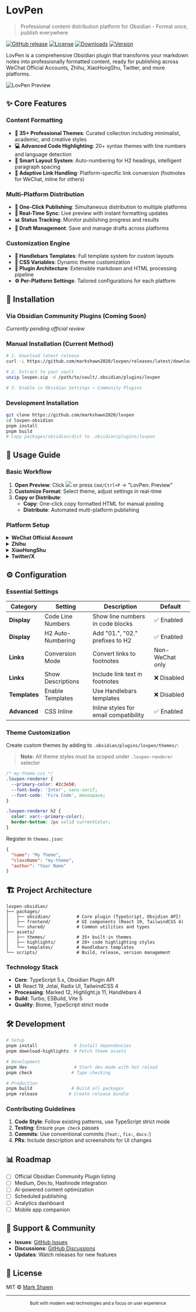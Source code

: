 # LovPen

> Professional content distribution platform for Obsidian - Format once, publish everywhere

[![GitHub release](https://img.shields.io/github/v/release/markshawn2020/lovpen)](https://github.com/markshawn2020/lovpen/releases)
[![License](https://img.shields.io/github/license/markshawn2020/lovpen)](LICENSE)
[![Downloads](https://img.shields.io/github/downloads/markshawn2020/lovpen/total)](https://github.com/markshawn2020/lovpen/releases)
[![Version](https://img.shields.io/badge/version-0.19.2-blue)](https://github.com/markshawn2020/lovpen)

LovPen is a comprehensive Obsidian plugin that transforms your markdown notes into professionally formatted content, ready for publishing across WeChat Official Accounts, Zhihu, XiaoHongShu, Twitter, and more platforms.

![LovPen Preview](packages/assets/images/screenshot.png)

## ✨ Core Features

### Content Formatting
- **🎨 35+ Professional Themes**: Curated collection including minimalist, academic, and creative styles
- **💻 Advanced Code Highlighting**: 20+ syntax themes with line numbers and language detection
- **📐 Smart Layout System**: Auto-numbering for H2 headings, intelligent paragraph spacing
- **🔗 Adaptive Link Handling**: Platform-specific link conversion (footnotes for WeChat, inline for others)

### Multi-Platform Distribution
- **📱 One-Click Publishing**: Simultaneous distribution to multiple platforms
- **🔄 Real-Time Sync**: Live preview with instant formatting updates
- **📊 Status Tracking**: Monitor publishing progress and results
- **💾 Draft Management**: Save and manage drafts across platforms

### Customization Engine
- **🎯 Handlebars Templates**: Full template system for custom layouts
- **🎨 CSS Variables**: Dynamic theme customization
- **🔧 Plugin Architecture**: Extensible markdown and HTML processing pipeline
- **⚙️ Per-Platform Settings**: Tailored configurations for each platform

## 🚀 Installation

### Via Obsidian Community Plugins (Coming Soon)
*Currently pending official review*

### Manual Installation (Current Method)
```bash
# 1. Download latest release
curl -L https://github.com/markshawn2020/lovpen/releases/latest/download/lovpen-plugin.zip -o lovpen.zip

# 2. Extract to your vault
unzip lovpen.zip -d /path/to/vault/.obsidian/plugins/lovpen

# 3. Enable in Obsidian Settings → Community Plugins
```

### Development Installation
```bash
git clone https://github.com/markshawn2020/lovpen
cd lovpen-obsidian
pnpm install
pnpm build
# Copy packages/obsidian/dist to .obsidian/plugins/lovpen
```

## 📖 Usage Guide

### Basic Workflow

1. **Open Preview**: Click ![](packages/assets/images/clipboard-paste.png) or press `Cmd/Ctrl+P` → "LovPen: Preview"
2. **Customize Format**: Select theme, adjust settings in real-time
3. **Copy or Distribute**: 
   - **Copy**: One-click copy formatted HTML for manual posting
   - **Distribute**: Automated multi-platform publishing

### Platform Setup

<details>
<summary><b>WeChat Official Account</b></summary>

1. Obtain credentials from [WeChat MP Platform](https://mp.weixin.qq.com)
2. Configure in LovPen Settings:
   - AppID
   - AppSecret  
   - Verification Token
3. Features: Article publishing, draft management, image upload
</details>

<details>
<summary><b>Zhihu</b></summary>

1. Login to Zhihu in browser
2. Copy cookie from DevTools Network tab
3. Paste in LovPen Settings → Zhihu Cookie
4. Features: Article publishing, draft saving
</details>

<details>
<summary><b>XiaoHongShu</b></summary>

1. Login to XiaoHongShu web version
2. Extract cookie (must include `web_session` token)
3. Configure in settings
4. Features: Note publishing with image support
</details>

<details>
<summary><b>Twitter/X</b></summary>

1. Create app at [Twitter Developer Portal](https://developer.twitter.com)
2. Generate all tokens (API Key, Secret, Access Token, Access Secret)
3. Add to LovPen Settings
4. Features: Thread creation, media upload
</details>

## ⚙️ Configuration

### Essential Settings

| Category | Setting | Description | Default |
|----------|---------|-------------|---------|
| **Display** | Code Line Numbers | Show line numbers in code blocks | ✅ Enabled |
| **Display** | H2 Auto-Numbering | Add "01.", "02." prefixes to H2 | ✅ Enabled |
| **Links** | Conversion Mode | Convert links to footnotes | Non-WeChat only |
| **Links** | Show Descriptions | Include link text in footnotes | ❌ Disabled |
| **Templates** | Enable Templates | Use Handlebars templates | ❌ Disabled |
| **Advanced** | CSS Inline | Inline styles for email compatibility | ✅ Enabled |

### Theme Customization

Create custom themes by adding to `.obsidian/plugins/lovpen/themes/`:

> **Note:** All theme styles must be scoped under `.lovpen-renderer` selector

```css
/* my-theme.css */
.lovpen-renderer {
  --primary-color: #2c3e50;
  --font-body: 'Inter', sans-serif;
  --font-code: 'Fira Code', monospace;
}

.lovpen-renderer h2 {
  color: var(--primary-color);
  border-bottom: 2px solid currentColor;
}
```

Register in `themes.json`:
```json
{
  "name": "My Theme",
  "className": "my-theme",
  "author": "Your Name"
}
```

## 🏗️ Project Architecture

```
lovpen-obsidian/
├── packages/
│   ├── obsidian/          # Core plugin (TypeScript, Obsidian API)
│   ├── frontend/          # UI components (React 19, TailwindCSS 4)
│   └── shared/            # Common utilities and types
├── assets/
│   ├── themes/            # 35+ built-in themes
│   ├── highlights/        # 20+ code highlighting styles
│   └── templates/         # Handlebars templates
└── scripts/               # Build, release, version management
```

### Technology Stack
- **Core**: TypeScript 5.x, Obsidian Plugin API
- **UI**: React 19, Jotai, Radix UI, TailwindCSS 4
- **Processing**: Marked 12, Highlight.js 11, Handlebars 4
- **Build**: Turbo, ESBuild, Vite 5
- **Quality**: Biome, TypeScript strict mode

## 🛠️ Development

```bash
# Setup
pnpm install              # Install dependencies
pnpm download-highlights  # Fetch theme assets

# Development
pnpm dev                  # Start dev mode with hot reload
pnpm check               # Type checking

# Production
pnpm build               # Build all packages
pnpm release            # Create release bundle
```

### Contributing Guidelines

1. **Code Style**: Follow existing patterns, use TypeScript strict mode
2. **Testing**: Ensure `pnpm check` passes
3. **Commits**: Use conventional commits (`feat:`, `fix:`, `docs:`)
4. **PRs**: Include description and screenshots for UI changes

## 📊 Roadmap

- [ ] Official Obsidian Community Plugin listing
- [ ] Medium, Dev.to, Hashnode integration
- [ ] AI-powered content optimization
- [ ] Scheduled publishing
- [ ] Analytics dashboard
- [ ] Mobile app companion

## 💬 Support & Community

- **Issues**: [GitHub Issues](https://github.com/markshawn2020/lovpen/issues)
- **Discussions**: [GitHub Discussions](https://github.com/markshawn2020/lovpen/discussions)
- **Updates**: Watch releases for new features

## 📝 License

MIT © [Mark Shawn](https://github.com/markshawn2020)

---

<p align="center">
  <sub>Built with modern web technologies and a focus on user experience</sub>
</p>